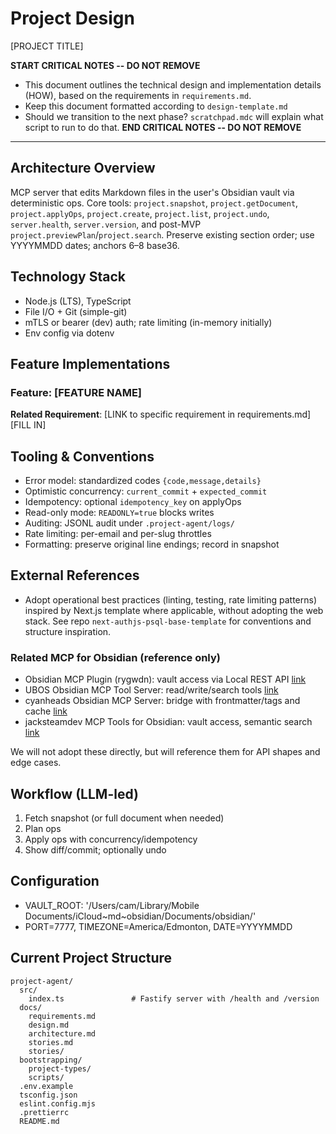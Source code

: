 # Project Design

[PROJECT TITLE]

**START CRITICAL NOTES -- DO NOT REMOVE**

- This document outlines the technical design and implementation details (HOW), based on the requirements in `requirements.md`.
- Keep this document formatted according to `design-template.md`
- Should we transition to the next phase? `scratchpad.mdc` will explain what script to run to do that.
  **END CRITICAL NOTES -- DO NOT REMOVE**

---

## Architecture Overview

MCP server that edits Markdown files in the user's Obsidian vault via deterministic ops. Core tools: `project.snapshot`, `project.getDocument`, `project.applyOps`, `project.create`, `project.list`, `project.undo`, `server.health`, `server.version`, and post-MVP `project.previewPlan`/`project.search`. Preserve existing section order; use YYYYMMDD dates; anchors 6–8 base36.

## Technology Stack

- Node.js (LTS), TypeScript
- File I/O + Git (simple-git)
- mTLS or bearer (dev) auth; rate limiting (in-memory initially)
- Env config via dotenv

## Feature Implementations

### Feature: [FEATURE NAME]

**Related Requirement**: [LINK to specific requirement in requirements.md]  
[FILL IN]

## Tooling & Conventions

- Error model: standardized codes `{code,message,details}`
- Optimistic concurrency: `current_commit` + `expected_commit`
- Idempotency: optional `idempotency_key` on applyOps
- Read-only mode: `READONLY=true` blocks writes
- Auditing: JSONL audit under `.project-agent/logs/`
- Rate limiting: per-email and per-slug throttles
- Formatting: preserve original line endings; record in snapshot

## External References

- Adopt operational best practices (linting, testing, rate limiting patterns) inspired by Next.js template where applicable, without adopting the web stack. See repo `next-authjs-psql-base-template` for conventions and structure inspiration.

### Related MCP for Obsidian (reference only)

- Obsidian MCP Plugin (rygwdn): vault access via Local REST API [link](https://github.com/rygwdn/obsidian-mcp-plugin)
- UBOS Obsidian MCP Tool Server: read/write/search tools [link](https://ubos.tech/mcp/obsidian-mcp-tool-server/)
- cyanheads Obsidian MCP Server: bridge with frontmatter/tags and cache [link](https://github.com/cyanheads/obsidian-mcp-server)
- jacksteamdev MCP Tools for Obsidian: vault access, semantic search [link](https://github.com/jacksteamdev/obsidian-mcp-tools)

We will not adopt these directly, but will reference them for API shapes and edge cases.

## Workflow (LLM-led)

1. Fetch snapshot (or full document when needed)
2. Plan ops
3. Apply ops with concurrency/idempotency
4. Show diff/commit; optionally undo

## Configuration

- VAULT_ROOT: '/Users/cam/Library/Mobile Documents/iCloud~md~obsidian/Documents/obsidian/'
- PORT=7777, TIMEZONE=America/Edmonton, DATE=YYYYMMDD

## Current Project Structure

```
project-agent/
  src/
    index.ts               # Fastify server with /health and /version
  docs/
    requirements.md
    design.md
    architecture.md
    stories.md
    stories/
  bootstrapping/
    project-types/
    scripts/
  .env.example
  tsconfig.json
  eslint.config.mjs
  .prettierrc
  README.md
```
